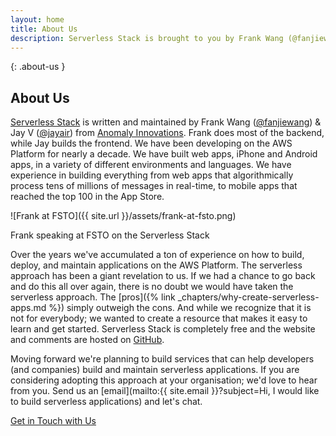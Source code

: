 ```yaml
---
layout: home
title: About Us
description: Serverless Stack is brought to you by Frank Wang (@fanjiewang) and Jay V (@jayair) from Anomaly Innovations.
---
```


{: .about-us }
## About Us

[Serverless Stack](/) is written and maintained by Frank Wang ([@fanjiewang](https://twitter.com/fanjiewang)) &amp; Jay V ([@jayair](https://twitter.com/jayair)) from [Anomaly Innovations](http://anoma.ly). Frank does most of the backend, while Jay builds the frontend. We have been developing on the AWS Platform for nearly a decade. We have built web apps, iPhone and Android apps, in a variety of different environments and languages. We have experience in building everything from web apps that algorithmically process tens of millions of messages in real-time, to mobile apps that reached the top 100 in the App Store.

![Frank at FSTO]({{ site.url }}/assets/frank-at-fsto.png)
<p class="about-us-image-desc">Frank speaking at FSTO on the Serverless Stack</p>

Over the years we've accumulated a ton of experience on how to build, deploy, and maintain applications on the AWS Platform. The serverless approach has been a giant revelation to us. If we had a chance to go back and do this all over again, there is no doubt we would have taken the serverless approach. The [pros]({% link _chapters/why-create-serverless-apps.md %}) simply outweigh the cons. And while we recognize that it is not for everybody; we wanted to create a resource that makes it easy to learn and get started. Serverless Stack is completely free and the website and comments are hosted on [GitHub](https://github.com/AnomalyInnovations/serverless-stack-com).

Moving forward we're planning to build services that can help developers (and companies) build and maintain serverless applications. If you are considering adopting this approach at your organisation; we'd love to hear from you. Send us an [email](mailto:{{ site.email }}?subject=Hi, I would like to build serverless applications) and let's chat.

<a class="button contact" href="mailto:{{ site.email }}?subject=Hi, I would like to build serverless applications">Get in Touch with Us</a>
